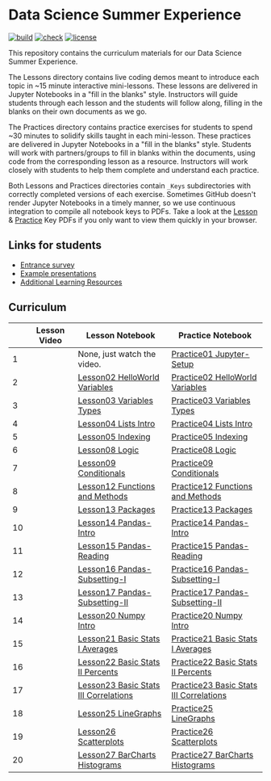# Data Science Summer Experience

[![build](https://github.com/GWC-DCMB/SummerExperience/workflows/build/badge.svg)](https://github.com/GWC-DCMB/SummerExperience/actions)
[![check](https://github.com/GWC-DCMB/SummerExperience/workflows/check/badge.svg)](https://github.com/GWC-DCMB/SummerExperience/actions)
[![license](https://img.shields.io/badge/license-MIT-blue.svg)](LICENSE.md)

This repository contains the curriculum materials for our Data Science Summer Experience.

The Lessons directory contains live coding demos meant to introduce each topic in ~15 minute interactive mini-lessons. These lessons are delivered in Jupyter Notebooks in a "fill in the blanks" style. Instructors will guide students through each lesson and the students will follow along, filling in the blanks on their own documents as we go.

The Practices directory contains practice exercises for students to spend ~30 minutes to solidify skills taught in each mini-lesson. These practices are delivered in Jupyter Notebooks in a "fill in the blanks" style. Students will work with partners/groups to fill in blanks within the documents, using code from the corresponding lesson as a resource. Instructors will work closely with students to help them complete and understand each practice.

Both Lessons and Practices directories contain `_Keys` subdirectories with correctly completed versions of each exercise. Sometimes GitHub doesn't render Jupyter Notebooks in a timely manner, so we use continuous integration to compile all notebook keys to PDFs. Take a look at the [Lesson](Lessons/_Keys/pdf) & [Practice](Lessons/_Keys/pdf) Key PDFs if you only want to view them quickly in your browser.

## Links for students

- [Entrance survey](https://forms.gle/gXLj62T7bEMFipdv7)
- [Example presentations](https://drive.google.com/open?id=1Rn10NGdVKYw5c9LaWQHT5BOJnrapmYbdsoBoHqs2myQ)
- [Additional Learning Resources](https://github.com/gwc-dcmb/gwc-dcmb/resources.md)

## Curriculum


|   | Lesson Video | Lesson Notebook | Practice Notebook |
|---|---|---|---|
| 1 |   | None, just watch the video. | [Practice01 Jupyter-Setup](https://colab.research.google.com/github/GWC-DCMB/curriculum-notebooks/blob/master/Practices/Practice01_Jupyter-Setup.ipynb) |
| 2 |   | [Lesson02 HelloWorld Variables](https://colab.research.google.com/github/GWC-DCMB/curriculum-notebooks/blob/master/Lessons/Lesson02_HelloWorld_Variables.ipynb) | [Practice02 HelloWorld Variables](https://colab.research.google.com/github/GWC-DCMB/curriculum-notebooks/blob/master/Practices/Practice02_HelloWorld_Variables.ipynb) |
| 3 |   | [Lesson03 Variables Types](https://colab.research.google.com/github/GWC-DCMB/curriculum-notebooks/blob/master/Lessons/Lesson03_Variables_Types.ipynb) | [Practice03 Variables Types](https://colab.research.google.com/github/GWC-DCMB/curriculum-notebooks/blob/master/Practices/Practice03_Variables_Types.ipynb) |
| 4 |   | [Lesson04 Lists Intro](https://colab.research.google.com/github/GWC-DCMB/curriculum-notebooks/blob/master/Lessons/Lesson04_Lists_Intro.ipynb) | [Practice04 Lists Intro](https://colab.research.google.com/github/GWC-DCMB/curriculum-notebooks/blob/master/Practices/Practice04_Lists_Intro.ipynb) |
| 5 |   | [Lesson05 Indexing](https://colab.research.google.com/github/GWC-DCMB/curriculum-notebooks/blob/master/Lessons/Lesson05_Indexing.ipynb) | [Practice05 Indexing](https://colab.research.google.com/github/GWC-DCMB/curriculum-notebooks/blob/master/Practices/Practice05_Indexing.ipynb) |
| 6 |   | [Lesson08 Logic](https://colab.research.google.com/github/GWC-DCMB/curriculum-notebooks/blob/master/Lessons/Lesson08_Logic.ipynb) | [Practice08 Logic](https://colab.research.google.com/github/GWC-DCMB/curriculum-notebooks/blob/master/Practices/Practice08_Logic.ipynb) |
| 7 |   | [Lesson09 Conditionals](https://colab.research.google.com/github/GWC-DCMB/curriculum-notebooks/blob/master/Lessons/Lesson09_Conditionals.ipynb) | [Practice09 Conditionals](https://colab.research.google.com/github/GWC-DCMB/curriculum-notebooks/blob/master/Practices/Practice09_Conditionals.ipynb) |
| 8 |   | [Lesson12 Functions and Methods](https://colab.research.google.com/github/GWC-DCMB/curriculum-notebooks/blob/master/Lessons/Lesson12_Functions_and_Methods.ipynb) | [Practice12 Functions and Methods](https://colab.research.google.com/github/GWC-DCMB/curriculum-notebooks/blob/master/Practices/Practice12_Functions_and_Methods.ipynb) |
| 9 |   | [Lesson13 Packages](https://colab.research.google.com/github/GWC-DCMB/curriculum-notebooks/blob/master/Lessons/Lesson13_Packages.ipynb) | [Practice13 Packages](https://colab.research.google.com/github/GWC-DCMB/curriculum-notebooks/blob/master/Practices/Practice13_Packages.ipynb) |
| 10 |   | [Lesson14 Pandas-Intro](https://colab.research.google.com/github/GWC-DCMB/curriculum-notebooks/blob/master/Lessons/Lesson14_Pandas-Intro.ipynb) | [Practice14 Pandas-Intro](https://colab.research.google.com/github/GWC-DCMB/curriculum-notebooks/blob/master/Practices/Practice14_Pandas-Intro.ipynb) |
| 11 |   | [Lesson15 Pandas-Reading](https://colab.research.google.com/github/GWC-DCMB/curriculum-notebooks/blob/master/Lessons/Lesson15_Pandas-Reading.ipynb) | [Practice15 Pandas-Reading](https://colab.research.google.com/github/GWC-DCMB/curriculum-notebooks/blob/master/Practices/Practice15_Pandas-Reading.ipynb) |
| 12 |   | [Lesson16 Pandas-Subsetting-I](https://colab.research.google.com/github/GWC-DCMB/curriculum-notebooks/blob/master/Lessons/Lesson16_Pandas-Subsetting-I.ipynb) | [Practice16 Pandas-Subsetting-I](https://colab.research.google.com/github/GWC-DCMB/curriculum-notebooks/blob/master/Practices/Practice16_Pandas-Subsetting-I.ipynb) |
| 13 |   | [Lesson17 Pandas-Subsetting-II](https://colab.research.google.com/github/GWC-DCMB/curriculum-notebooks/blob/master/Lessons/Lesson17_Pandas-Subsetting-II.ipynb) | [Practice17 Pandas-Subsetting-II](https://colab.research.google.com/github/GWC-DCMB/curriculum-notebooks/blob/master/Practices/Practice17_Pandas-Subsetting-II.ipynb) |
| 14 |   | [Lesson20 Numpy Intro](https://colab.research.google.com/github/GWC-DCMB/curriculum-notebooks/blob/master/Lessons/Lesson20_Numpy_Intro.ipynb) | [Practice20 Numpy Intro](https://colab.research.google.com/github/GWC-DCMB/curriculum-notebooks/blob/master/Practices/Practice20_Numpy_Intro.ipynb) |
| 15 |   | [Lesson21 Basic Stats I Averages](https://colab.research.google.com/github/GWC-DCMB/curriculum-notebooks/blob/master/Lessons/Lesson21_Basic_Stats_I_Averages.ipynb) | [Practice21 Basic Stats I Averages](https://colab.research.google.com/github/GWC-DCMB/curriculum-notebooks/blob/master/Practices/Practice21_Basic_Stats_I_Averages.ipynb) |
| 16 |   | [Lesson22 Basic Stats II Percents](https://colab.research.google.com/github/GWC-DCMB/curriculum-notebooks/blob/master/Lessons/Lesson22_Basic_Stats_II_Percents.ipynb) | [Practice22 Basic Stats II Percents](https://colab.research.google.com/github/GWC-DCMB/curriculum-notebooks/blob/master/Practices/Practice22_Basic_Stats_II_Percents.ipynb) |
| 17 |   | [Lesson23 Basic Stats III Correlations](https://colab.research.google.com/github/GWC-DCMB/curriculum-notebooks/blob/master/Lessons/Lesson23_Basic_Stats_III_Correlations.ipynb) | [Practice23 Basic Stats III Correlations](https://colab.research.google.com/github/GWC-DCMB/curriculum-notebooks/blob/master/Practices/Practice23_Basic_Stats_III_Correlations.ipynb) |
| 18 |   | [Lesson25 LineGraphs](https://colab.research.google.com/github/GWC-DCMB/curriculum-notebooks/blob/master/Lessons/Lesson25_LineGraphs.ipynb) | [Practice25 LineGraphs](https://colab.research.google.com/github/GWC-DCMB/curriculum-notebooks/blob/master/Practices/Practice25_LineGraphs.ipynb) |
| 19 |   | [Lesson26 Scatterplots](https://colab.research.google.com/github/GWC-DCMB/curriculum-notebooks/blob/master/Lessons/Lesson26_Scatterplots.ipynb) | [Practice26 Scatterplots](https://colab.research.google.com/github/GWC-DCMB/curriculum-notebooks/blob/master/Practices/Practice26_Scatterplots.ipynb) |
| 20 |   | [Lesson27 BarCharts Histograms](https://colab.research.google.com/github/GWC-DCMB/curriculum-notebooks/blob/master/Lessons/Lesson27_BarCharts_Histograms.ipynb) | [Practice27 BarCharts Histograms](https://colab.research.google.com/github/GWC-DCMB/curriculum-notebooks/blob/master/Practices/Practice27_BarCharts_Histograms.ipynb) |
